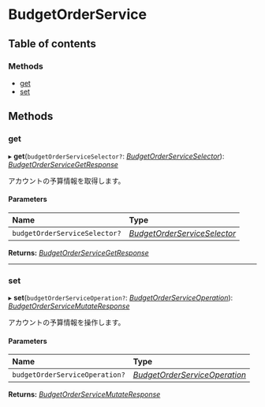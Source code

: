 # BudgetOrderService


## Table of contents

### Methods

- [get](budgetorderservice.md#get)
- [set](budgetorderservice.md#set)

## Methods

### get

▸ **get**(`budgetOrderServiceSelector?`: [*BudgetOrderServiceSelector*](../../data/search/budgetorderserviceselector.md)): [*BudgetOrderServiceGetResponse*](../../data/search/budgetorderservicegetresponse.md)

<div lang=\"ja\">アカウントの予算情報を取得します。</div> 

#### Parameters

| Name | Type |
| :------ | :------ |
| `budgetOrderServiceSelector?` | [*BudgetOrderServiceSelector*](../../data/search/budgetorderserviceselector.md) |

**Returns:** [*BudgetOrderServiceGetResponse*](../../data/search/budgetorderservicegetresponse.md)

___

### set

▸ **set**(`budgetOrderServiceOperation?`: [*BudgetOrderServiceOperation*](../../data/search/budgetorderserviceoperation.md)): [*BudgetOrderServiceMutateResponse*](../../data/search/budgetorderservicemutateresponse.md)

<div lang=\"ja\">アカウントの予算情報を操作します。</div> 

#### Parameters

| Name | Type |
| :------ | :------ |
| `budgetOrderServiceOperation?` | [*BudgetOrderServiceOperation*](../../data/search/budgetorderserviceoperation.md) |

**Returns:** [*BudgetOrderServiceMutateResponse*](../../data/search/budgetorderservicemutateresponse.md)
